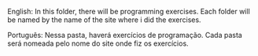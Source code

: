 English:
In this folder, there will be programming exercises. Each folder will be named by the name of the site where i did the exercises.

Português:
Nessa pasta, haverá exercícios de programação. Cada pasta será nomeada pelo nome do site onde fiz os exercícios.
